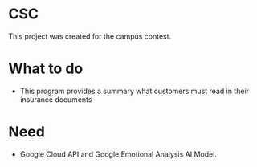 # CSC
This project was created for the campus contest.
# What to do
- This program provides a summary what customers must read in their insurance documents
# Need
- Google Cloud API and Google Emotional Analysis AI Model.
